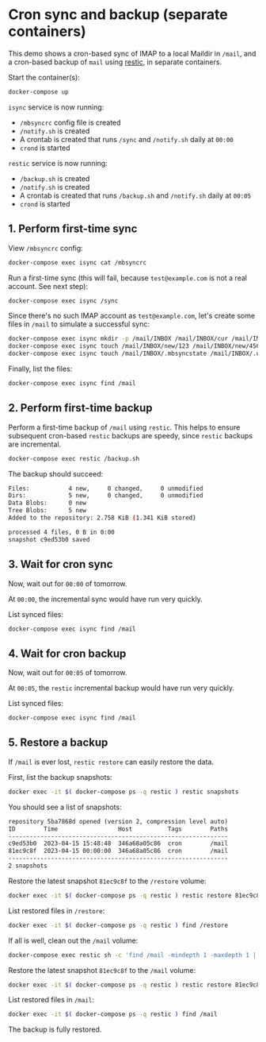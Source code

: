 # Cron sync and backup (separate containers)

This demo shows a cron-based sync of IMAP to a local Maildir in `/mail`, and a cron-based backup of `mail` using [restic](https://github.com/restic/restic), in separate containers.

Start the container(s):

```sh
docker-compose up
```

`isync` service is now running:

- `/mbsyncrc` config file is created
- `/notify.sh` is created
- A crontab is created that runs `/sync` and `/notify.sh` daily at `00:00`
- `crond` is started

`restic` service is now running:

- `/backup.sh` is created
- `/notify.sh` is created
- A crontab is created that runs `/backup.sh` and `/notify.sh` daily at `00:05`
- `crond` is started

## 1. Perform first-time sync

View `/mbsyncrc` config:

```sh
docker-compose exec isync cat /mbsyncrc
```

Run a first-time sync (this will fail, because `test@example.com` is not a real account. See next step):

```sh
docker-compose exec isync /sync
```

Since there's no such IMAP account as `test@example.com`, let's create some files in `/mail` to simulate a successful sync:

```sh
docker-compose exec isync mkdir -p /mail/INBOX /mail/INBOX/cur /mail/INBOX/new /mail/INBOX/tmp
docker-compose exec isync touch /mail/INBOX/new/123 /mail/INBOX/new/456
docker-compose exec isync touch /mail/INBOX/.mbsyncstate /mail/INBOX/.uidvalidity
```

Finally, list the files:

```sh
docker-compose exec isync find /mail
```

## 2. Perform first-time backup

Perform a first-time backup of `/mail` using `restic`. This helps to ensure subsequent cron-based `restic` backups are speedy, since `restic` backups are incremental.

```sh
docker-compose exec restic /backup.sh
```

The backup should succeed:

```sh
Files:           4 new,     0 changed,     0 unmodified
Dirs:            5 new,     0 changed,     0 unmodified
Data Blobs:      0 new
Tree Blobs:      5 new
Added to the repository: 2.758 KiB (1.341 KiB stored)

processed 4 files, 0 B in 0:00
snapshot c9ed53b0 saved
```

## 3. Wait for cron sync

Now, wait out for `00:00` of tomorrow.

At `00:00`, the incremental sync would have run very quickly.

List synced files:

```sh
docker-compose exec isync find /mail
```

## 4. Wait for cron backup

Now, wait out for `00:05` of tomorrow.

At `00:05`, the `restic` incremental backup would have run very quickly.

List synced files:

```sh
docker-compose exec isync find /mail
```

## 5. Restore a backup

If `/mail` is ever lost, `restic restore` can easily restore the data.

First, list the backup snapshots:

```sh
docker exec -it $( docker-compose ps -q restic ) restic snapshots
```

You should see a list of snapshots:

```txt
repository 5ba7868d opened (version 2, compression level auto)
ID        Time                 Host          Tags        Paths
--------------------------------------------------------------
c9ed53b0  2023-04-15 15:48:48  346a68a05c86  cron        /mail
81ec9c8f  2023-04-15 00:00:00  346a68a05c86  cron        /mail
--------------------------------------------------------------
2 snapshots
```

Restore the latest snapshot `81ec9c8f` to the `/restore` volume:

```sh
docker exec -it $( docker-compose ps -q restic ) restic restore 81ec9c8f --target /restore
```

List restored files in `/restore`:

```sh
docker exec -it $( docker-compose ps -q restic ) find /restore
```

If all is well, clean out the `/mail` volume:

```sh
docker-compose exec restic sh -c 'find /mail -mindepth 1 -maxdepth 1 | xargs rm -rf'
```

Restore the latest snapshot `81ec9c8f` to the `/mail` volume:

```sh
docker exec -it $( docker-compose ps -q restic ) restic restore 81ec9c8f --target /mail
```

List restored files in `/mail`:

```sh
docker exec -it $( docker-compose ps -q restic ) find /mail
```

The backup is fully restored.
